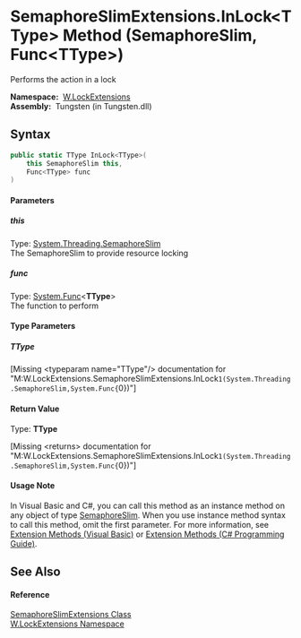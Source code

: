 SemaphoreSlimExtensions.InLock&lt;TType> Method (SemaphoreSlim, Func&lt;TType>)
===============================================================================
   Performs the action in a lock

  **Namespace:**  [W.LockExtensions][1]  
  **Assembly:**  Tungsten (in Tungsten.dll)

Syntax
------

```csharp
public static TType InLock<TType>(
	this SemaphoreSlim this,
	Func<TType> func
)

```

#### Parameters

##### *this*
Type: [System.Threading.SemaphoreSlim][2]  
The SemaphoreSlim to provide resource locking

##### *func*
Type: [System.Func][3]&lt;**TType**>  
The function to perform

#### Type Parameters

##### *TType*

[Missing &lt;typeparam name="TType"/> documentation for "M:W.LockExtensions.SemaphoreSlimExtensions.InLock``1(System.Threading.SemaphoreSlim,System.Func{``0})"]


#### Return Value
Type: **TType**  

[Missing &lt;returns> documentation for "M:W.LockExtensions.SemaphoreSlimExtensions.InLock``1(System.Threading.SemaphoreSlim,System.Func{``0})"]

#### Usage Note
In Visual Basic and C#, you can call this method as an instance method on any object of type [SemaphoreSlim][2]. When you use instance method syntax to call this method, omit the first parameter. For more information, see [Extension Methods (Visual Basic)][4] or [Extension Methods (C# Programming Guide)][5].

See Also
--------

#### Reference
[SemaphoreSlimExtensions Class][6]  
[W.LockExtensions Namespace][1]  

[1]: ../README.md
[2]: http://msdn.microsoft.com/en-us/library/dd271035
[3]: http://msdn.microsoft.com/en-us/library/bb534960
[4]: http://msdn.microsoft.com/en-us/library/bb384936.aspx
[5]: http://msdn.microsoft.com/en-us/library/bb383977.aspx
[6]: README.md
